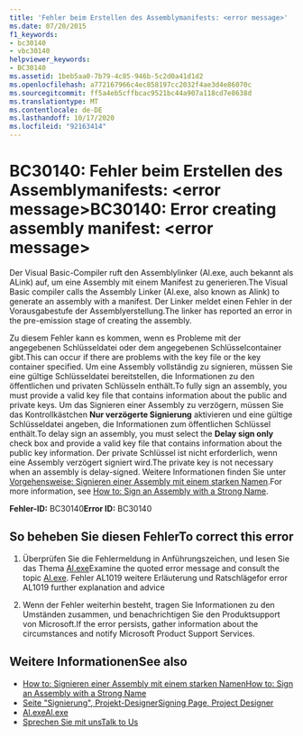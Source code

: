 ```yaml
---
title: 'Fehler beim Erstellen des Assemblymanifests: <error message>'
ms.date: 07/20/2015
f1_keywords:
- bc30140
- vbc30140
helpviewer_keywords:
- BC30140
ms.assetid: 1beb5aa0-7b79-4c85-946b-5c2d0a41d1d2
ms.openlocfilehash: a772167966c4ec858197cc2032f4ae3d4e86070c
ms.sourcegitcommit: ff5a4eb5cffbcac9521bc44a907a118cd7e8638d
ms.translationtype: MT
ms.contentlocale: de-DE
ms.lasthandoff: 10/17/2020
ms.locfileid: "92163414"
---
```

# <a name="bc30140-error-creating-assembly-manifest-error-message"></a><span data-ttu-id="872f4-102">BC30140: Fehler beim Erstellen des Assemblymanifests: \<error message></span><span class="sxs-lookup"><span data-stu-id="872f4-102">BC30140: Error creating assembly manifest: \<error message></span></span>

<span data-ttu-id="872f4-103">Der Visual Basic-Compiler ruft den Assemblylinker (Al.exe, auch bekannt als ALink) auf, um eine Assembly mit einem Manifest zu generieren.</span><span class="sxs-lookup"><span data-stu-id="872f4-103">The Visual Basic compiler calls the Assembly Linker (Al.exe, also known as Alink) to generate an assembly with a manifest.</span></span> <span data-ttu-id="872f4-104">Der Linker meldet einen Fehler in der Vorausgabestufe der Assemblyerstellung.</span><span class="sxs-lookup"><span data-stu-id="872f4-104">The linker has reported an error in the pre-emission stage of creating the assembly.</span></span>

 <span data-ttu-id="872f4-105">Zu diesem Fehler kann es kommen, wenn es Probleme mit der angegebenen Schlüsseldatei oder dem angegebenen Schlüsselcontainer gibt.</span><span class="sxs-lookup"><span data-stu-id="872f4-105">This can occur if there are problems with the key file or the key container specified.</span></span> <span data-ttu-id="872f4-106">Um eine Assembly vollständig zu signieren, müssen Sie eine gültige Schlüsseldatei bereitstellen, die Informationen zu den öffentlichen und privaten Schlüsseln enthält.</span><span class="sxs-lookup"><span data-stu-id="872f4-106">To fully sign an assembly, you must provide a valid key file that contains information about the public and private keys.</span></span> <span data-ttu-id="872f4-107">Um das Signieren einer Assembly zu verzögern, müssen Sie das Kontrollkästchen **Nur verzögerte Signierung** aktivieren und eine gültige Schlüsseldatei angeben, die Informationen zum öffentlichen Schlüssel enthält.</span><span class="sxs-lookup"><span data-stu-id="872f4-107">To delay sign an assembly, you must select the **Delay sign only** check box and provide a valid key file that contains information about the public key information.</span></span> <span data-ttu-id="872f4-108">Der private Schlüssel ist nicht erforderlich, wenn eine Assembly verzögert signiert wird.</span><span class="sxs-lookup"><span data-stu-id="872f4-108">The private key is not necessary when an assembly is delay-signed.</span></span> <span data-ttu-id="872f4-109">Weitere Informationen finden Sie unter [Vorgehensweise: Signieren einer Assembly mit einem starken Namen](../../../standard/assembly/sign-strong-name.md).</span><span class="sxs-lookup"><span data-stu-id="872f4-109">For more information, see [How to: Sign an Assembly with a Strong Name](../../../standard/assembly/sign-strong-name.md).</span></span>

 <span data-ttu-id="872f4-110">**Fehler-ID:** BC30140</span><span class="sxs-lookup"><span data-stu-id="872f4-110">**Error ID:** BC30140</span></span>

## <a name="to-correct-this-error"></a><span data-ttu-id="872f4-111">So beheben Sie diesen Fehler</span><span class="sxs-lookup"><span data-stu-id="872f4-111">To correct this error</span></span>

1. <span data-ttu-id="872f4-112">Überprüfen Sie die Fehlermeldung in Anführungszeichen, und lesen Sie das Thema [Al.exe](../../../framework/tools/al-exe-assembly-linker.md)</span><span class="sxs-lookup"><span data-stu-id="872f4-112">Examine the quoted error message and consult the topic [Al.exe](../../../framework/tools/al-exe-assembly-linker.md).</span></span> <span data-ttu-id="872f4-113">Fehler AL1019 weitere Erläuterung und Ratschläge</span><span class="sxs-lookup"><span data-stu-id="872f4-113">for error AL1019 further explanation and advice</span></span>

2. <span data-ttu-id="872f4-114">Wenn der Fehler weiterhin besteht, tragen Sie Informationen zu den Umständen zusammen, und benachrichtigen Sie den Produktsupport von Microsoft.</span><span class="sxs-lookup"><span data-stu-id="872f4-114">If the error persists, gather information about the circumstances and notify Microsoft Product Support Services.</span></span>

## <a name="see-also"></a><span data-ttu-id="872f4-115">Weitere Informationen</span><span class="sxs-lookup"><span data-stu-id="872f4-115">See also</span></span>

- [<span data-ttu-id="872f4-116">How to: Signieren einer Assembly mit einem starken Namen</span><span class="sxs-lookup"><span data-stu-id="872f4-116">How to: Sign an Assembly with a Strong Name</span></span>](../../../standard/assembly/sign-strong-name.md)
- [<span data-ttu-id="872f4-117">Seite "Signierung", Projekt-Designer</span><span class="sxs-lookup"><span data-stu-id="872f4-117">Signing Page, Project Designer</span></span>](/visualstudio/ide/reference/signing-page-project-designer)
- [<span data-ttu-id="872f4-118">Al.exe</span><span class="sxs-lookup"><span data-stu-id="872f4-118">Al.exe</span></span>](../../../framework/tools/al-exe-assembly-linker.md)
- [<span data-ttu-id="872f4-119">Sprechen Sie mit uns</span><span class="sxs-lookup"><span data-stu-id="872f4-119">Talk to Us</span></span>](/visualstudio/ide/feedback-options)
